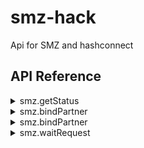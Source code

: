 # smz-hack 
Api for SMZ and hashconnect

## API Reference
<details>
  <summary>smz.getStatus</summary>
<p>

#### smz.getStatus(authToken, userInn)

```js
const ruid = await smz.getStatus(token, inn);
```
- `token` String. The bearer access token for smz-api.
- `inn` String. Individual tax number of the user.

- Returns id of the request.

Get info about user using his individual tax number.
</p>
</details>
<details>
  <summary>smz.bindPartner</summary>
<p>
  
#### smz.bindPartner(authToken, userInn)

```js
const ruid = await bindPartner(token, inn);
```
- `token` String. The bearer access token for smz-api.
- `inn` String. Individual tax number of the user.

- Returns id of the request.

Bind user to the partner's app using user's individual tax number 
  
</p>
</details>
<details>
  <summary>smz.bindPartner</summary>
<p>
  
#### smz.getAuthToken(username, password, clientId);

```js
const token = await smz.getAuthToken(username, password, clientId);
```
- `username` String. Partner app name.
- `clientId` String. It's equal to "smz".
- `password` String. Partner app password.


- Returns access token.


</p>
</details>
<details>
  <summary>smz.waitRequest</summary>
<p>
  
#### smz.waitRequest(token, ruid)

```js
const payloadStatus = await waitRequest(token, ruid);
```
- `token` String. The bearer access token for smz-api.
- `ruid` String. Unique request identifier.

- Returns response body

Wait for the reuest status change.
